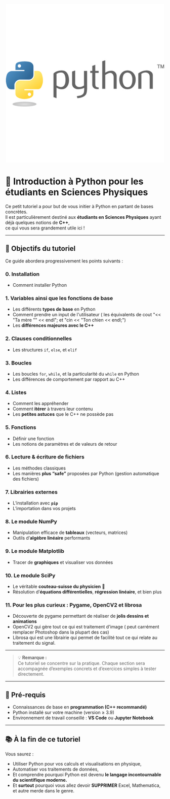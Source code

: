 <p align="center">
  <img src="./PythonLogo.jpg" alt="Logo Python" width="500">
</p>


# 🐍 Introduction à Python pour les étudiants en Sciences Physiques

Ce petit tutoriel a pour but de vous initier à Python en partant de bases concrètes.  
Il est particulièrement destiné aux **étudiants en Sciences Physiques** ayant déjà quelques notions de **C++**,  
ce qui vous sera grandement utile ici !

---

## 🧩 Objectifs du tutoriel

Ce guide abordera progressivement les points suivants :
### 0. Installation
- Comment installer Python 

### 1. Variables ainsi que les fonctions de base
- Les différents **types de base** en Python
- Comment prendre un input de l'utilisateur ( les équivalents de cout "<< "Ta mère "" << endl"; et "cin << "Ton chien << endl;")
- Les **différences majeures avec le C++**

  
### 2. Clauses conditionnelles
- Les structures `if`, `else`, et `elif`

### 3. Boucles
- Les boucles `for`, `while`, et la particularité du `while` en Python  
- Les différences de comportement par rapport au C++



### 4. Listes
- Comment les appréhender  
- Comment **itérer** à travers leur contenu  
- Les **petites astuces** que le C++ ne possède pas

### 5. Fonctions
- Définir une fonction  
- Les notions de paramètres et de valeurs de retour

### 6. Lecture & écriture de fichiers
- Les méthodes classiques  
- Les manières **plus “safe”** proposées par Python (gestion automatique des fichiers)

### 7. Librairies externes
- L’installation avec **`pip`**  
- L’importation dans vos projets

### 8. Le module **NumPy**
- Manipulation efficace de **tableaux** (vecteurs, matrices)  
- Outils d’**algèbre linéaire** performants

### 9. Le module **Matplotlib**
- Tracer de **graphiques** et visualiser vos données

### 10. Le module **SciPy**
- Le véritable **couteau-suisse du physicien** 🔧  
- Résolution d’**équations différentielles**, **régression linéaire**, et bien plus

### 11. Pour les plus curieux : **Pygame**, **OpenCV2** et **librosa**
- Découverte de pygame permettant de réaliser de **jolis dessins et animations**
- OpenCV2 qui gère tout ce qui est traitement d'image ( peut carrément remplacer Photoshop dans la plupart des cas)
- Librosa qui est une librairie qui permet de facilité tout ce qui relate au traitement du signal.

---

> 💡 **Remarque :**  
> Ce tutoriel se concentre sur la pratique. Chaque section sera accompagnée d’exemples concrets et d’exercices simples à tester directement.

---

## 🚀 Pré-requis
- Connaissances de base en **programmation (C++ recommandé)**  
- Python installé sur votre machine (version ≥ 3.9)  
- Environnement de travail conseillé : **VS Code** ou **Jupyter Notebook**

---

## 📚 À la fin de ce tutoriel
Vous saurez :
- Utiliser Python pour vos calculs et visualisations en physique,  
- Automatiser vos traitements de données,  
- Et comprendre pourquoi Python est devenu **le langage incontournable du scientifique moderne.**
- Et **surtout** pourquoi vous allez devoir **SUPPRIMER** Excel, Mathematica, et autre merde dans le genre.
